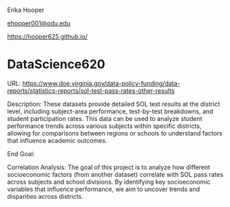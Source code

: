 Erika Hooper

ehooper001@odu.edu

https://hooper625.github.io/

# DataScience620
URL: https://www.doe.virginia.gov/data-policy-funding/data-reports/statistics-reports/sol-test-pass-rates-other-results

Description: These datasets provide detailed SOL test results at the district level, including subject-area performance, test-by-test breakdowns, and student participation rates. This data can be used to analyze student performance trends across various subjects within specific districts, allowing for comparisons between regions or schools to understand factors that influence academic outcomes.

End Goal:

Correlation Analysis: The goal of this project is to analyze how different socioeconomic factors (from another dataset) correlate with SOL pass rates across subjects and school divisions. By identifying key socioeconomic variables that influence performance, we aim to uncover trends and disparities across districts.
